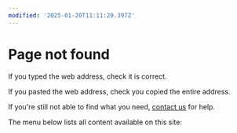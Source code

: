 ```yaml
---
modified: '2025-01-20T11:11:20.397Z'
---
```

# Page not found

If you typed the web address, check it is correct.

If you pasted the web address, check you copied the entire address.

If you're still not able to find what you need, [contact us](/contact) for help.

The menu below lists all content available on this site:
